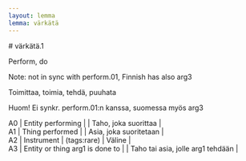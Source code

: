 ```yaml
---
layout: lemma
lemma: värkätä
---
```


<div class="sense">
# <span class="sensename">värkätä.1</span>

<span class="description">Perform, do</span>

Note: not in sync with perform.01, Finnish has also arg3

<span class="description">Toimittaa, toimia, tehdä, puuhata</span>

Huom! Ei synkr. perform.01:n kanssa, suomessa myös arg3

A0 | Entity performing |   | Taho, joka suorittaa |  
A1 | Thing performed |   | Asia, joka suoritetaan |  
A2 | Instrument | (tags:rare) | Väline |  
A3 | Entity or thing arg1 is done to |   | Taho tai asia, jolle arg1 tehdään |  

</div>

